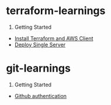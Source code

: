 # terraform-learnings

1. Getting Started
- [Install Terraform and AWS Client](https://github.com/WelshieGD/terraform-learnings/blob/main/journal/gettingstarted.md)
- [Deploy Single Server](https://github.com/WelshieGD/terraform-learnings/tree/main/gettingstarted/deploy_aws_singleserver)

# git-learnings

1. Getting Started
- [Github authentication](https://github.com/WelshieGD/terraform-learnings/blob/main/gitgettingstarted/authentication.md)

